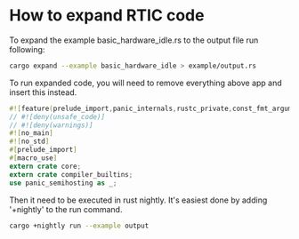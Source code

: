 # How to expand RTIC code

To expand the example basic_hardware_idle.rs to the output file run following:

```Bash
cargo expand --example basic_hardware_idle > example/output.rs
```

To run expanded code, you will need to remove everything above app and insert this instead.

```Rust
#![feature(prelude_import,panic_internals,rustc_private,const_fmt_arguments_new)]
// #![deny(unsafe_code)]
// #![deny(warnings)]
#![no_main]
#![no_std]
#[prelude_import]
#[macro_use]
extern crate core;
extern crate compiler_builtins;
use panic_semihosting as _;
```

Then it need to be executed in rust nightly. 
It's easiest done by adding '+nightly' to the run command.


```Bash
cargo +nightly run --example output
```

